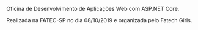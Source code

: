 Oficina de Desenvolvimento de Aplicações Web com ASP.NET Core.

Realizada na FATEC-SP no dia 08/10/2019 e organizada pelo Fatech Girls.
